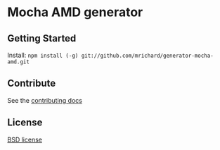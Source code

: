 # Mocha AMD generator


## Getting Started

Install: `npm install (-g) git://github.com/mrichard/generator-mocha-amd.git`


## Contribute

See the [contributing docs](https://github.com/yeoman/yeoman/blob/master/contributing.md)


## License

[BSD license](http://opensource.org/licenses/bsd-license.php)
